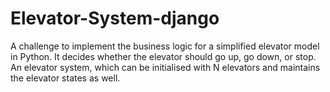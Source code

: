 # Elevator-System-django
A challenge to implement the business logic for a simplified elevator model in Python. It decides whether the elevator should go up, go down, or stop. An elevator system, which can be initialised with N elevators and maintains the elevator states as well.

